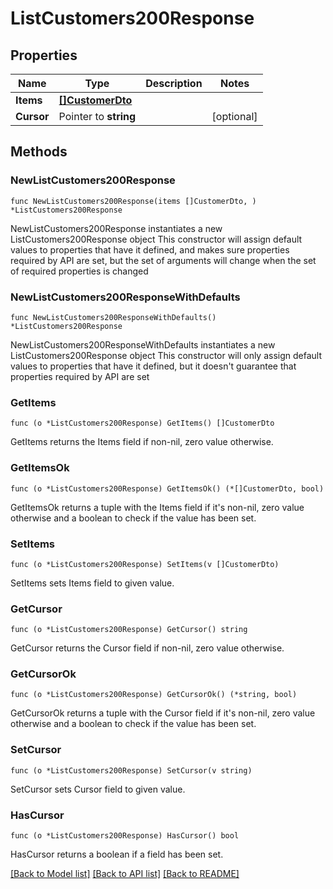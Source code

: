 # ListCustomers200Response

## Properties

Name | Type | Description | Notes
------------ | ------------- | ------------- | -------------
**Items** | [**[]CustomerDto**](CustomerDto.md) |  | 
**Cursor** | Pointer to **string** |  | [optional] 

## Methods

### NewListCustomers200Response

`func NewListCustomers200Response(items []CustomerDto, ) *ListCustomers200Response`

NewListCustomers200Response instantiates a new ListCustomers200Response object
This constructor will assign default values to properties that have it defined,
and makes sure properties required by API are set, but the set of arguments
will change when the set of required properties is changed

### NewListCustomers200ResponseWithDefaults

`func NewListCustomers200ResponseWithDefaults() *ListCustomers200Response`

NewListCustomers200ResponseWithDefaults instantiates a new ListCustomers200Response object
This constructor will only assign default values to properties that have it defined,
but it doesn't guarantee that properties required by API are set

### GetItems

`func (o *ListCustomers200Response) GetItems() []CustomerDto`

GetItems returns the Items field if non-nil, zero value otherwise.

### GetItemsOk

`func (o *ListCustomers200Response) GetItemsOk() (*[]CustomerDto, bool)`

GetItemsOk returns a tuple with the Items field if it's non-nil, zero value otherwise
and a boolean to check if the value has been set.

### SetItems

`func (o *ListCustomers200Response) SetItems(v []CustomerDto)`

SetItems sets Items field to given value.


### GetCursor

`func (o *ListCustomers200Response) GetCursor() string`

GetCursor returns the Cursor field if non-nil, zero value otherwise.

### GetCursorOk

`func (o *ListCustomers200Response) GetCursorOk() (*string, bool)`

GetCursorOk returns a tuple with the Cursor field if it's non-nil, zero value otherwise
and a boolean to check if the value has been set.

### SetCursor

`func (o *ListCustomers200Response) SetCursor(v string)`

SetCursor sets Cursor field to given value.

### HasCursor

`func (o *ListCustomers200Response) HasCursor() bool`

HasCursor returns a boolean if a field has been set.


[[Back to Model list]](../README.md#documentation-for-models) [[Back to API list]](../README.md#documentation-for-api-endpoints) [[Back to README]](../README.md)


